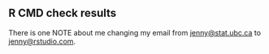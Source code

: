 ## R CMD check results

There is one NOTE about me changing my email from jenny@stat.ubc.ca to jenny@rstudio.com.
